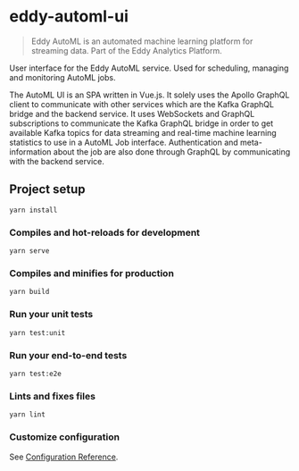 # eddy-automl-ui

> Eddy AutoML is an automated machine learning platform for streaming data. Part of the Eddy Analytics Platform.

User interface for the Eddy AutoML service. Used for scheduling, managing and monitoring AutoML jobs.

The AutoML UI is an SPA written in Vue.js. It solely uses the Apollo GraphQL client to communicate with other services which are the Kafka GraphQL bridge and the backend service. It uses WebSockets and GraphQL subscriptions to communicate the Kafka GraphQL bridge in order to get available Kafka topics for data streaming and real-time machine learning statistics to use in a AutoML Job interface. Authentication and meta-information about the job are also done through GraphQL by communicating with the backend service.

## Project setup
```
yarn install
```

### Compiles and hot-reloads for development
```
yarn serve
```

### Compiles and minifies for production
```
yarn build
```

### Run your unit tests
```
yarn test:unit
```

### Run your end-to-end tests
```
yarn test:e2e
```

### Lints and fixes files
```
yarn lint
```

### Customize configuration
See [Configuration Reference](https://cli.vuejs.org/config/).
